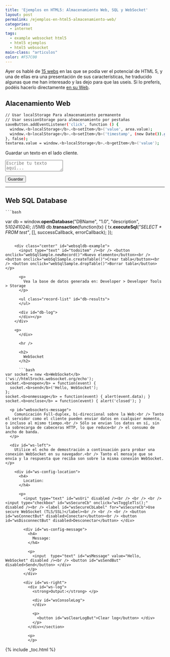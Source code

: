 ```yaml
---
title: 'Ejemplos en HTML5: Almacenamiento Web, SQL y WebSocket'
layout: post
permalink: /ejemplos-en-html5-almacenamiento-web/
categories:
  - internet
tags:
  - example websocket html5
  - html5 ejemplos
  - html5 websocket
main-class: "articulos"
color: #F57C00
---
```

Ayer os hablé de [15 webs][1] en las que se podia ver el potencial de HTML 5, y una de ellas era una presentación de sus características, he traducido algunas que me han interesado y las dejo para que las useis. Si lo preferís, podéis hacerlo directamente [en su Web][2].  
<!--ad-->

## Alacenamiento Web

```bash
// Usar localStorage Para almacenamiento permanente
// Usar sessionStorage para almacenamiento por pestañas
saveButton.addEventListener('click', function () {
  window.<b>localStorage</b>.<b>setItem</b>('value', area.value);
  window.<b>localStorage</b>.<b>setItem</b>('timestamp', (new Date()).getTime());
}, false);
textarea.value = window.<b>localStorage</b>.<b>getItem</b>('value');

```

<p id="localstorage-message">
  Guardar un texto en el lado cliente.
</p>

<textarea id="ta" placeholder="Escribe tu texto aquí..."></textarea>  
<button id="save-ta">Guardar</button>

<p id="ta-log">
  <p>
  </p>

  <hr />

  <div>
    <h2>
      Web SQL Database
    </h2>

    ```bash
var db = window.<b>openDatabase</b>("DBName", "1.0", "description", 5*1024*1024); //5MB
db.<b>transaction</b>(function(tx) {
  tx.<b>executeSql</b>(<em>"SELECT * FROM test"</em>, [], successCallback, errorCallback);
});

```

    <div class="center" id="websqldb-example">
      <input type="text" id="todoitem" /><br /> <button onclick="webSqlSample.newRecord()">Nuevo elemento</button><br /> <button onclick="webSqlSample.createTable()">Crear tabla</button><br /> <button onclick="webSqlSample.dropTable()">Borrar tabla</button> </p>

      <p>
        Vea la base de datos generada en: Developer > Developer Tools > Storage
      </p>

      <ul class="record-list" id="db-results">
      </ul>

      <div id="db-log">
      </div></p>
    </div>

    <p>
      </div>

      <hr />

      <h2>
        WebSocket
      </h2>

      ```bash
var socket = new <b>WebSocket</b>('ws://html5rocks.websocket.org/echo');
socket.<b>onopen</b> = function(event) {
  socket.<b>send</b>('Hello, WebSocket');
};
socket.<b>onmessage</b> = function(event) { alert(event.data); }
socket.<b>onclose</b> = function(event) { alert('closed'); }

```

      <p id="websockets-message">
        Comunicación Full-duplex, bi-direccional sobre la Web:<br /> Tanto el servidor como el cliente pueden enviar datos en cualquier momento, o incluso al mismo tiempo.<br /> Sólo se envian los datos en sí, sin la sobrecarga de cabeceras HTTP, lo que reduce<br /> el consumo de ancho de banda.
      </p>

      <div id="ws-left">
        Utilice el echo de demostración a continuación para probar una conexión WebSocket en su navegador.<br /> Tanto el mensaje que se envía y la respuesta que reciba son sobre la misma conexión WebSocket.</p>

        <div id="ws-config-location">
          <h4>
            Location:
          </h4>

          <p>
            <input type="text" id="wsUri" disabled /><br /> <br /> <br /> <input type="checkbox" id="wsSecureCb" onclick="wsToggleTls();" disabled /><br /> <label id="wsSecureCbLabel" for="wsSecureCb">Use secure WebSocket (TLS/SSL)</label><br /> <br /> <br /> <button id="wsConnectBut" disabled>Conectar</button><br /> <button id="wsDisconnectBut" disabled>Desconectar</button> </div>

            <div id="ws-config-message">
              <h4>
                Message:
              </h4>

              <p>
                <input  type="text" id="wsMessage" value="Hello, WebSocket" disabled /><br /> <button id="wsSendBut" disabled>Send</button> </div>
              </p>
            </div>

            <div id="ws-right">
              <div id="ws-log">
                <strong>Output:</strong> </p>

                <div id="wsConsoleLog">
                </div>

                <p>
                  <button id="wsClearLogBut">Clear log</button> </div>
                </p>
              </div></section>

              <p>
              </p>



 [1]: https://elbauldelprogramador.com/15-demostraciones-del-potencial-de/
 [2]: http://slides.html5rocks.com/#landing-slide

{% include _toc.html %}
